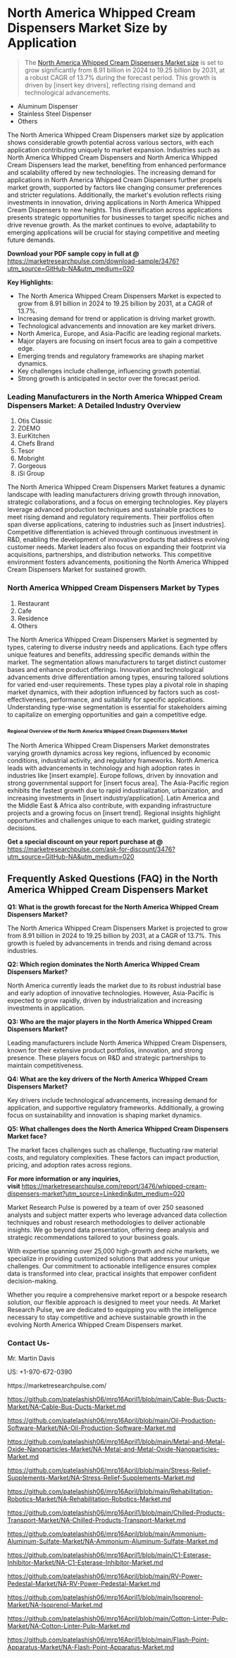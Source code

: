 <h1>North America Whipped Cream Dispensers Market&nbsp;Size by Application</h1><blockquote><p>The <a href="https://marketresearchpulse.com/download-sample/3476?utm_source=GitHub-NA&amp;utm_medium=020">North America Whipped Cream Dispensers Market size</a> is set to grow significantly from 8.91 billion in 2024 to 19.25 billion by 2031, at a robust CAGR of 13.7% during the forecast period. This growth is driven by [insert key drivers], reflecting rising demand and technological advancements.</p></blockquote><ul><li>Aluminum Dispenser <li> Stainless Steel Dispenser <li> Others</li></ul><p>The North America Whipped Cream Dispensers market size by application shows considerable growth potential across various sectors, with each application contributing uniquely to market expansion. Industries such as North America Whipped Cream Dispensers and North America Whipped Cream Dispensers lead the market, benefiting from enhanced performance and scalability offered by new technologies. The increasing demand for applications in North America Whipped Cream Dispensers further propels market growth, supported by factors like changing consumer preferences and stricter regulations. Additionally, the market's evolution reflects rising investments in innovation, driving applications in North America Whipped Cream Dispensers to new heights. This diversification across applications presents strategic opportunities for businesses to target specific niches and drive revenue growth. As the market continues to evolve, adaptability to emerging applications will be crucial for staying competitive and meeting future demands.</p><p><strong>Download your PDF sample copy in full at @ </strong><a href="https://marketresearchpulse.com/download-sample/3476?utm_source=GitHub-NA&amp;utm_medium=020">https://marketresearchpulse.com/download-sample/3476?utm_source=GitHub-NA&amp;utm_medium=020</a></p><p><strong>Key Highlights: </strong></p><ul><li>The North America Whipped Cream Dispensers Market is expected to grow from 8.91 billion in 2024 to 19.25 billion by 2031, at a CAGR of 13.7%.</li><li>Increasing demand for trend or application is driving market growth.</li><li>Technological advancements and innovation are key market drivers.</li><li>North America, Europe, and Asia-Pacific are leading regional markets.</li><li>Major players are focusing on insert focus area to gain a competitive edge.</li><li>Emerging trends and regulatory frameworks are shaping market dynamics.</li><li>Key challenges include challenge, influencing growth potential.</li><li>Strong growth is anticipated in sector over the forecast period.</li></ul><h3>Leading Manufacturers in the North America Whipped Cream Dispensers Market: A Detailed Industry Overview</h3><ol><li>Otis Classic</li><li>ZOEMO</li><li>EurKitchen</li><li>Chefs Brand</li><li>Tesor</li><li>Mobright</li><li>Gorgeous</li><li>iSi Group</li></ol><div class="flex max-w-full flex-col flex-grow"><div class="min-h-8 text-message flex w-full flex-col items-end gap-2 whitespace-normal break-words [.text-message+&amp;]:mt-5" dir="auto" data-message-author-role="assistant" data-message-id="fd8432e4-4910-450d-b182-61b7bfb0a01f" data-message-model-slug="gpt-4o"><div class="flex w-full flex-col gap-1 empty:hidden first:pt-[3px]"><div class="markdown prose w-full break-words dark:prose-invert light"><p>The North America Whipped Cream Dispensers Market features a dynamic landscape with leading manufacturers driving growth through innovation, strategic collaborations, and a focus on emerging technologies. Key players leverage advanced production techniques and sustainable practices to meet rising demand and regulatory requirements. Their portfolios often span diverse applications, catering to industries such as [insert industries]. Competitive differentiation is achieved through continuous investment in R&amp;D, enabling the development of innovative products that address evolving customer needs. Market leaders also focus on expanding their footprint via acquisitions, partnerships, and distribution networks. This competitive environment fosters advancements, positioning the North America Whipped Cream Dispensers Market for sustained growth.</p></div></div></div></div><h3>North America Whipped Cream Dispensers Market by Types</h3><ol><li>Restaurant <li> Cafe <li> Residence <li> Others</li></ol><div class="flex max-w-full flex-col flex-grow"><div class="min-h-8 text-message flex w-full flex-col items-end gap-2 whitespace-normal break-words [.text-message+&amp;]:mt-5" dir="auto" data-message-author-role="assistant" data-message-id="084470be-0bb7-4664-bddf-5156b4f41249" data-message-model-slug="gpt-4o-mini"><div class="flex w-full flex-col gap-1 empty:hidden first:pt-[3px]"><div class="markdown prose w-full break-words dark:prose-invert light"><p>The North America Whipped Cream Dispensers Market is segmented by types, catering to diverse industry needs and applications. Each type offers unique features and benefits, addressing specific demands within the market. The segmentation allows manufacturers to target distinct customer bases and enhance product offerings. Innovation and technological advancements drive differentiation among types, ensuring tailored solutions for varied end-user requirements. These types play a pivotal role in shaping market dynamics, with their adoption influenced by factors such as cost-effectiveness, performance, and suitability for specific applications. Understanding type-wise segmentation is essential for stakeholders aiming to capitalize on emerging opportunities and gain a competitive edge.</p></div></div></div></div><h3><span style="font-size: 11px;">Regional Overview of the North America Whipped Cream Dispensers Market</span></h3><div class="flex max-w-full flex-col flex-grow"><div class="min-h-8 text-message flex w-full flex-col items-end gap-2 whitespace-normal break-words [.text-message+&amp;]:mt-5" dir="auto" data-message-author-role="assistant" data-message-id="e9038762-ce64-4e30-91c9-9bd413514231" data-message-model-slug="gpt-4o-mini"><div class="flex w-full flex-col gap-1 empty:hidden first:pt-[3px]"><div class="markdown prose w-full break-words dark:prose-invert light"><p>The North America Whipped Cream Dispensers Market demonstrates varying growth dynamics across key regions, influenced by economic conditions, industrial activity, and regulatory frameworks. North America leads with advancements in technology and high adoption rates in industries like [insert example]. Europe follows, driven by innovation and strong governmental support for [insert focus area]. The Asia-Pacific region exhibits the fastest growth due to rapid industrialization, urbanization, and increasing investments in [insert industry/application]. Latin America and the Middle East &amp; Africa also contribute, with expanding infrastructure projects and a growing focus on [insert trend]. Regional insights highlight opportunities and challenges unique to each market, guiding strategic decisions.</p></div></div></div></div><p><strong>Get a special discount on your report purchase at @ </strong><a href="https://marketresearchpulse.com/ask-for-discount/3476?utm_source=GitHub-NA&amp;utm_medium=020">https://marketresearchpulse.com/ask-for-discount/3476?utm_source=GitHub-NA&amp;utm_medium=020</a></p><h2>Frequently Asked Questions (FAQ) in the North America Whipped Cream Dispensers Market</h2><p><strong>Q1: What is the growth forecast for the North America Whipped Cream Dispensers Market?</strong></p><p>The North America Whipped Cream Dispensers Market is projected to grow from 8.91 billion in 2024 to 19.25 billion by 2031, at a CAGR of 13.7%. This growth is fueled by advancements in trends and rising demand across industries.</p><p><strong>Q2: Which region dominates the North America Whipped Cream Dispensers Market?</strong></p><p>North America currently leads the market due to its robust industrial base and early adoption of innovative technologies. However, Asia-Pacific is expected to grow rapidly, driven by industrialization and increasing investments in application.</p><p><strong>Q3: Who are the major players in the North America Whipped Cream Dispensers Market?</strong></p><p>Leading manufacturers include North America Whipped Cream Dispensers, known for their extensive product portfolios, innovation, and strong presence. These players focus on R&amp;D and strategic partnerships to maintain competitiveness.</p><p><strong>Q4: What are the key drivers of the North America Whipped Cream Dispensers Market?</strong></p><p>Key drivers include technological advancements, increasing demand for application, and supportive regulatory frameworks. Additionally, a growing focus on sustainability and innovation is shaping market dynamics.</p><p><strong>Q5: What challenges does the North America Whipped Cream Dispensers Market face?</strong></p><p>The market faces challenges such as challenge, fluctuating raw material costs, and regulatory complexities. These factors can impact production, pricing, and adoption rates across regions.</p><p><strong>For more information or any inquiries, visit&nbsp;</strong><a href="https://marketresearchpulse.com/report/3476/whipped-cream-dispensers-market?utm_source=Linkedin&utm_medium=020">https://marketresearchpulse.com/report/3476/whipped-cream-dispensers-market?utm_source=Linkedin&utm_medium=020</a></p><p>Market Research Pulse is powered by a team of over 250 seasoned analysts and subject matter experts who leverage advanced data collection techniques and robust research methodologies to deliver actionable insights. We go beyond data presentation, offering deep analysis and strategic recommendations tailored to your business goals.</p><p>With expertise spanning over 25,000 high-growth and niche markets, we specialize in providing customized solutions that address your unique challenges. Our commitment to actionable intelligence ensures complex data is transformed into clear, practical insights that empower confident decision-making.</p><p>Whether you require a comprehensive market report or a bespoke research solution, our flexible approach is designed to meet your needs. At Market Research Pulse, we are dedicated to equipping you with the intelligence necessary to stay competitive and achieve sustainable growth in the evolving North America Whipped Cream Dispensers market.</p><h3><strong>Contact Us-</strong></h3><p>Mr. Martin Davis</p><p>US: +1-970-672-0390</p><p>https://marketresearchpulse.com/</p><p><a href="https://github.com/patelashish06/mrp16April1/blob/main/Cable-Bus-Ducts-Market/NA-Cable-Bus-Ducts-Market.md">https://github.com/patelashish06/mrp16April1/blob/main/Cable-Bus-Ducts-Market/NA-Cable-Bus-Ducts-Market.md</a></p><p><a href="https://github.com/patelashish06/mrp16April/blob/main/Oil-Production-Software-Market/NA-Oil-Production-Software-Market.md">https://github.com/patelashish06/mrp16April/blob/main/Oil-Production-Software-Market/NA-Oil-Production-Software-Market.md</a></p><p><a href="https://github.com/patelashish06/mrp16April1/blob/main/Metal-and-Metal-Oxide-Nanoparticles-Market/NA-Metal-and-Metal-Oxide-Nanoparticles-Market.md">https://github.com/patelashish06/mrp16April1/blob/main/Metal-and-Metal-Oxide-Nanoparticles-Market/NA-Metal-and-Metal-Oxide-Nanoparticles-Market.md</a></p><p><a href="https://github.com/patelashish06/mrp16April/blob/main/Stress-Relief-Supplements-Market/NA-Stress-Relief-Supplements-Market.md">https://github.com/patelashish06/mrp16April/blob/main/Stress-Relief-Supplements-Market/NA-Stress-Relief-Supplements-Market.md</a></p><p><a href="https://github.com/patelashish06/mrp16April/blob/main/Rehabilitation-Robotics-Market/NA-Rehabilitation-Robotics-Market.md">https://github.com/patelashish06/mrp16April/blob/main/Rehabilitation-Robotics-Market/NA-Rehabilitation-Robotics-Market.md</a></p><p><a href="https://github.com/patelashish06/mrp16April1/blob/main/Chilled-Products-Transport-Market/NA-Chilled-Products-Transport-Market.md">https://github.com/patelashish06/mrp16April1/blob/main/Chilled-Products-Transport-Market/NA-Chilled-Products-Transport-Market.md</a></p><p><a href="https://github.com/patelashish06/mrp16April/blob/main/Ammonium-Aluminum-Sulfate-Market/NA-Ammonium-Aluminum-Sulfate-Market.md">https://github.com/patelashish06/mrp16April/blob/main/Ammonium-Aluminum-Sulfate-Market/NA-Ammonium-Aluminum-Sulfate-Market.md</a></p><p><a href="https://github.com/patelashish06/mrp16April1/blob/main/C1-Esterase-Inhibitor-Market/NA-C1-Esterase-Inhibitor-Market.md">https://github.com/patelashish06/mrp16April1/blob/main/C1-Esterase-Inhibitor-Market/NA-C1-Esterase-Inhibitor-Market.md</a></p><p><a href="https://github.com/patelashish06/mrp16April/blob/main/RV-Power-Pedestal-Market/NA-RV-Power-Pedestal-Market.md">https://github.com/patelashish06/mrp16April/blob/main/RV-Power-Pedestal-Market/NA-RV-Power-Pedestal-Market.md</a></p><p><a href="https://github.com/patelashish06/mrp16April1/blob/main/Isoprenol-Market/NA-Isoprenol-Market.md">https://github.com/patelashish06/mrp16April1/blob/main/Isoprenol-Market/NA-Isoprenol-Market.md</a></p><p><a href="https://github.com/patelashish06/mrp16April/blob/main/Cotton-Linter-Pulp-Market/NA-Cotton-Linter-Pulp-Market.md">https://github.com/patelashish06/mrp16April/blob/main/Cotton-Linter-Pulp-Market/NA-Cotton-Linter-Pulp-Market.md</a></p><p><a href="https://github.com/patelashish06/mrp16April1/blob/main/Flash-Point-Apparatus-Market/NA-Flash-Point-Apparatus-Market.md">https://github.com/patelashish06/mrp16April1/blob/main/Flash-Point-Apparatus-Market/NA-Flash-Point-Apparatus-Market.md</a></p>